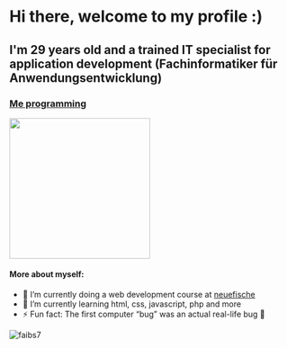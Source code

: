 # Hi there, welcome to my profile :)

## I'm 29 years old and a trained IT specialist for application development (Fachinformatiker für Anwendungsentwicklung)
### [Me programming](https://giphy.com/gifs/JIX9t2j0ZTN9S)
<img width="250" src="https://media2.giphy.com/media/v1.Y2lkPTc5MGI3NjExdzZrbDVrN3ZhN3h2dmp0YXo3dDgzd2lqZmhlMjVpN2wzNXJlZHl4cyZlcD12MV9pbnRlcm5hbF9naWZfYnlfaWQmY3Q9cw/8m4gPv1UFz1jmiCtKd/giphy.gif">


#### More about myself:

- 🔭 I’m currently doing a web development course at [neuefische](https://www.neuefische.de/)
- 🌱 I’m currently learning html, css, javascript, php and more
- ⚡ Fun fact: The first computer “bug” was an actual real-life bug :bug:

<p> <img src="https://github-readme-stats.vercel.app/api?username=faibs7&show_icons=true&theme=radical" alt="faibs7" />
